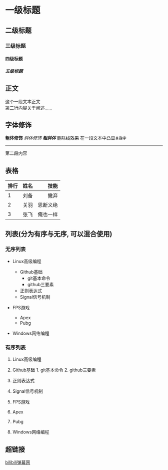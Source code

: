 



# 一级标题
## 二级标题
### 三级标题
#### 四级标题
##### 五级标题


## 正文
   这个一段文本正文<br>
第二行内容关于阐述......<br>




## 字体修饰
**粗体修饰**
*斜体修饰*
***粗斜体***
~~删除线效果~~
在一段文本中凸显`关键字`

------------------------------------------

第二段内容


## 表格

|排行|姓名|技能|
--|:--:|--:|
|1|刘备|撇弃|
|2|关羽|恩断义绝|
|3|张飞|俺也一样|


## 列表(分为有序与无序, 可以混合使用)
### 无序列表
* Linux高级编程
  * Github基础
    * git基本命令
    * github三要素
  * 正则表达式
  * Signal信号机制

* FPS游戏
  * Apex
  * Pubg
* Windows网络编程

### 有序列表
1. Linux高级编程
  1. Github基础
    1. git基本命令
    2. github三要素
  2. 正则表达式
  3. Signal信号机制

2. FPS游戏
  1. Apex
  2. Pubg
3. Windows网络编程


## 超链接
[bilibili弹幕网](https://www.bilibili.com "点击去世")



